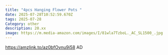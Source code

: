 ```yaml
---
title: "4pcs Hanging Flower Pots "
date: 2025-07-28T10:52:59.670Z
tags: 2025-07-28
Category: other
description: 20.xx
image: https://m.media-amazon.com/images/I/81wla7TzboL._AC_SL1500_.jpg
---
```

https://amzlink.to/az0bfOvnu9i58
AD